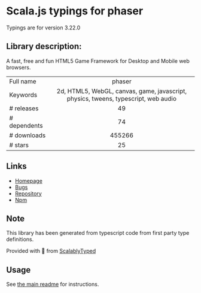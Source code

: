 
# Scala.js typings for phaser

Typings are for version 3.22.0

## Library description:
A fast, free and fun HTML5 Game Framework for Desktop and Mobile web browsers.

|                    |                 |
| ------------------ | :-------------: |
| Full name          | phaser |
| Keywords           | 2d, HTML5, WebGL, canvas, game, javascript, physics, tweens, typescript, web audio |
| # releases         | 49 |
| # dependents       | 74 |
| # downloads        | 455266 |
| # stars            | 25 |

## Links
- [Homepage](http://phaser.io)
- [Bugs](https://github.com/photonstorm/phaser/issues)
- [Repository](https://github.com/photonstorm/phaser)
- [Npm](https://www.npmjs.com/package/phaser)
    


## Note
This library has been generated from typescript code from first party type definitions.

Provided with :purple_heart: from [ScalablyTyped](https://github.com/oyvindberg/ScalablyTyped)

## Usage
See [the main readme](../../readme.md) for instructions.


